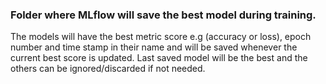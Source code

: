 ### Folder where MLflow will save the best model during training.
The models will have the best metric score e.g (accuracy or loss), epoch number and time stamp in their name and will be saved whenever the current best score is updated.
Last saved model will be the best and the others can be ignored/discarded if not needed.